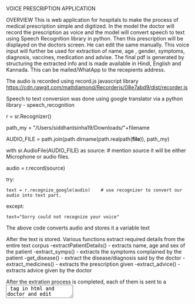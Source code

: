 VOICE PRESCRIPTION APPLICATION

OVERVIEW
This is web application for hospitals to make the process of medical prescription simple and digitized. In the model the doctor will record the prescription as voice and the model will convert speech to text using Speech Recognition library in python. Then this prescription will be displayed on the doctors screen. He can edit the same manually. This voice input will further be used for extraction of name, age , gender, symptoms, diagnosis, vaccines, medication and advise. The final pdf is generated by structuring the extracted info and is made available in Hindi, English and Kannada. This can be mailed/WhatApp to the recepients address.

The audio is recorded using record.js javascript library 
https://cdn.rawgit.com/mattdiamond/Recorderjs/08e7abd9/dist/recorder.js

Speech to text conversion was done using google translator via a python library - speech_recognition

r = sr.Recognizer()

path_my = "/Users/siddhantsinha19/Downloads/"+filename

AUDIO_FILE = path.join(path.dirname(path.realpath(__file__)), path_my)

with sr.AudioFile(AUDIO_FILE) as source:     # mention source it will be either Microphone or audio files.

  audio = r.record(source)
  
  try:
  
    text = r.recognize_google(audio)    # use recognizer to convert our audio into text part.
                
  except:
  
    text="Sorry could not recognize your voice" 

The above code converts audio and stores it a variable text

After the text is stored.
Various functions extract required details from the entire text corpus
-extractPatientDetails() - extracts name, age and sex of the patient
-extract_symps() - extracts the symptoms complained by the patient
-get_disease() - extract the disease/diagnosis said by the doctor 
-extract_medicines() - extracts the prescription given
-extract_advice() - extracts advice given by the doctor

After the extration process is completed, each of them is sent to a <textarea> tag in html and doctor and edit anything over there
  
Once the doctor is satisfied, he can click on "generate pdf" button and get the english and hindi pdf.
Pdf is created using the python library fpdf. Implementation can be found in the functions - createPDF() - for english pdf and pdf_hin_kan() for hindi pdf. English to Hindi conversion is done using google transalator.

The pdf can be viewed, emailed or sent on whatsapp.
The implentation of whatsapp is done using twilio. API key needs to be created and the whatsapp can only be sent on registered number using unpaid version.
The implementation of email is straightforward and is done using a python library called email. It's implementation can be found in the function sendEmailfun().

Further the front end is created using HTML,CSS, and Javascript. And for the backend we have used flask.

For any queries, please contact - Shivangi Shukla - shivangishukla167@gmail.com or 
Siddhant Sinha - sid.ronaldo1904@gmail.com
Also, please mention the github link/ cite the source if you are using any of our work.
